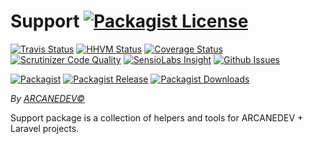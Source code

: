 Support [![Packagist License][badge_license]](https://github.com/ARCANEDEV/Support/blob/master/LICENSE.md)
==============
[![Travis Status][badge_build]](https://travis-ci.org/ARCANEDEV/Support)
[![HHVM Status][badge_hhvm]](http://hhvm.h4cc.de/package/arcanedev/support)
[![Coverage Status][badge_coverage]](https://scrutinizer-ci.com/g/ARCANEDEV/Support/?branch=master)
[![Scrutinizer Code Quality][badge_quality]](https://scrutinizer-ci.com/g/ARCANEDEV/Support/?branch=master)
[![SensioLabs Insight][badge_insight]](https://insight.sensiolabs.com/projects/de0353dd-df17-4656-b9c0-1eea95aa30a2)
[![Github Issues][badge_issues]](https://github.com/ARCANEDEV/Support/issues)

[![Packagist][badge_package]](https://packagist.org/packages/arcanedev/support)
[![Packagist Release][badge_release]](https://packagist.org/packages/arcanedev/support)
[![Packagist Downloads][badge_downloads]](https://packagist.org/packages/arcanedev/support)

[badge_license]:   http://img.shields.io/packagist/l/arcanedev/support.svg?style=flat-square
[badge_build]:     http://img.shields.io/travis/ARCANEDEV/Support.svg?style=flat-square
[badge_hhvm]:      https://img.shields.io/hhvm/arcanedev/support.svg?style=flat-square
[badge_coverage]:  https://img.shields.io/scrutinizer/coverage/g/ARCANEDEV/Support.svg?style=flat-square
[badge_quality]:   https://img.shields.io/scrutinizer/g/ARCANEDEV/Support.svg?style=flat-square
[badge_insight]:   https://img.shields.io/sensiolabs/i/de0353dd-df17-4656-b9c0-1eea95aa30a2.svg?style=flat-square
[badge_issues]:    https://img.shields.io/github/issues/ARCANEDEV/Support.svg?style=flat-square

[badge_package]:   https://img.shields.io/badge/package-arcanedev/support-blue.svg?style=flat-square
[badge_release]:   https://img.shields.io/packagist/v/arcanedev/support.svg?style=flat-square
[badge_downloads]: https://img.shields.io/packagist/dt/arcanedev/support.svg?style=flat-square

*By [ARCANEDEV&copy;](http://www.arcanedev.net/)*

Support package is a collection of helpers and tools for ARCANEDEV + Laravel projects.
